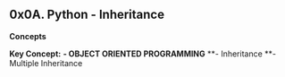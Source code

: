 0x0A. Python - Inheritance
---
**Concepts**

**Key Concept:**
**- OBJECT ORIENTED PROGRAMMING**
**- Inheritance
**- Multiple Inheritance
